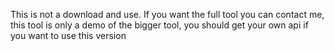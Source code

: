 This is not a download and use. If you want the full tool you can contact me, this tool is only a demo of the bigger tool, you should get your own api if you want to use this version
